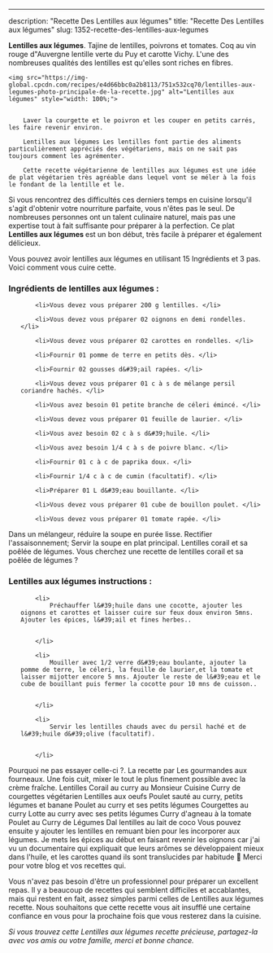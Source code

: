 ---
description: "Recette Des Lentilles aux légumes"
title: "Recette Des Lentilles aux légumes"
slug: 1352-recette-des-lentilles-aux-legumes

<p>
	<strong>Lentilles aux légumes</strong>. 
	Tajine de lentilles, poivrons et tomates. Coq au vin rouge d&#34;Auvergne lentille verte du Puy et carotte Vichy. L&#39;une des nombreuses qualités des lentilles est qu&#39;elles sont riches en fibres.
</p>
<p>
	
	<img src="https://img-global.cpcdn.com/recipes/e4d66bbc0a2b8113/751x532cq70/lentilles-aux-legumes-photo-principale-de-la-recette.jpg" alt="Lentilles aux légumes" style="width: 100%;">
	
	
		Laver la courgette et le poivron et les couper en petits carrés, les faire revenir environ.
	
		Lentilles aux légumes Les lentilles font partie des aliments particulièrement appréciés des végétariens, mais on ne sait pas toujours comment les agrémenter.
	
		Cette recette végétarienne de lentilles aux légumes est une idée de plat végétarien très agréable dans lequel vont se méler à la fois le fondant de la lentille et le.
	
</p>

Si vous rencontrez des difficultés ces derniers temps en cuisine lorsqu'il s'agit d'obtenir votre nourriture parfaite, vous n'êtes pas le seul. De nombreuses personnes ont un talent culinaire naturel, mais pas une expertise tout à fait suffisante pour préparer à la perfection. Ce plat <strong> Lentilles aux légumes </strong> est un bon début, très facile à préparer et également délicieux.

<!--inarticleads1-->

Vous pouvez avoir lentilles aux légumes en utilisant 15 Ingrédients et 3 pas. Voici comment vous cuire cette.

<h3>Ingrédients de lentilles aux légumes :</h3>

<ol>
	
		<li>Vous devez vous préparer 200 g lentilles. </li>
	
		<li>Vous devez vous préparer 02 oignons en demi rondelles. </li>
	
		<li>Vous devez vous préparer 02 carottes en rondelles. </li>
	
		<li>Fournir 01 pomme de terre en petits dès. </li>
	
		<li>Fournir 02 gousses d&#39;ail rapées. </li>
	
		<li>Vous devez vous préparer 01 c à s de mélange persil coriandre hachés. </li>
	
		<li>Vous avez besoin 01 petite branche de céleri émincé. </li>
	
		<li>Vous devez vous préparer 01 feuille de laurier. </li>
	
		<li>Vous avez besoin 02 c à s d&#39;huile. </li>
	
		<li>Vous avez besoin 1/4 c à s de poivre blanc. </li>
	
		<li>Fournir 01 c à c de paprika doux. </li>
	
		<li>Fournir 1/4 c à c de cumin (facultatif). </li>
	
		<li>Préparer 01 L d&#39;eau bouillante. </li>
	
		<li>Vous devez vous préparer 01 cube de bouillon poulet. </li>
	
		<li>Vous devez vous préparer 01 tomate rapée. </li>
	
</ol>

Dans un mélangeur, réduire la soupe en purée lisse. Rectifier l&#39;assaisonnement; Servir la soupe en plat principal. Lentilles corail et sa poêlée de légumes. Vous cherchez une recette de lentilles corail et sa poêlée de légumes ? 

<!--inarticleads2-->

<h3>Lentilles aux légumes instructions :</h3>

<ol>
	
		<li>
			Préchauffer l&#39;huile dans une cocotte, ajouter les oignons et carottes et laisser cuire sur feux doux environ 5mns. Ajouter les épices, l&#39;ail et fines herbes..
			
			
		</li>
	
		<li>
			Mouiller avec 1/2 verre d&#39;eau boulante, ajouter la pomme de terre, le céleri, la feuille de laurier,et la tomate et laisser mijotter encore 5 mns. Ajouter le reste de l&#39;eau et le cube de bouillant puis fermer la cocotte pour 10 mns de cuisson..
			
			
		</li>
	
		<li>
			Servir les lentilles chauds avec du persil haché et de l&#39;huile d&#39;olive (facultatif).
			
			
		</li>
	
</ol>

Pourquoi ne pas essayer celle-ci ?. La recette par Les gourmandes aux fourneaux. Une fois cuit, mixer le tout le plus finement possible avec la crème fraîche. Lentilles Corail au curry au Monsieur Cuisine Curry de courgettes végétarien Lentilles aux oeufs Poulet sauté au curry, petits légumes et banane Poulet au curry et ses petits légumes Courgettes au curry Lotte au curry avec ses petits légumes Curry d&#39;agneau à la tomate Poulet au Curry de Légumes Dal lentilles au lait de coco Vous pouvez ensuite y ajouter les lentilles en remuant bien pour les incorporer aux légumes. Je mets les épices au début en faisant revenir les oignons car j&#39;ai vu un documentaire qui expliquait que leurs arômes se développaient mieux dans l&#39;huile, et les carottes quand ils sont translucides par habitude 🙂 Merci pour votre blog et vos recettes qui. 

<!--inarticleads1-->

<p>
Vous n'avez pas besoin d'être un professionnel pour préparer un excellent repas. Il y a beaucoup de recettes qui semblent difficiles et accablantes, mais qui restent en fait, assez simples parmi celles de Lentilles aux légumes recette. Nous souhaitons que cette recette vous ait insufflé une certaine confiance en vous pour la prochaine fois que vous resterez dans la cuisine.
</p>

<p>
<i>Si vous trouvez cette Lentilles aux légumes recette précieuse, partagez-la avec vos amis ou votre famille, merci et bonne chance.</i>
</p>
